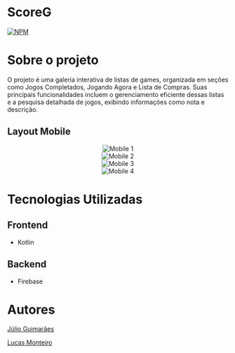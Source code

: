 # ScoreG

[![NPM](https://img.shields.io/npm/l/react)](https://github.com/ocesar9/ScoreG/blob/main/LICENSE) 


# Sobre o projeto

O projeto é uma galeria interativa de listas de games, organizada em seções como Jogos Completados, Jogando Agora e Lista de Compras. Suas principais funcionalidades incluem o gerenciamento eficiente dessas listas e a pesquisa detalhada de jogos, exibindo informações como nota e descrição.

## Layout Mobile

<div align="center">
  <img src="https://github.com/ocesar9/ScoreG/blob/main/images/mobile-1.png" alt="Mobile 1">
</div>

<div align="center">
  <img src="https://github.com/ocesar9/ScoreG/blob/main/images/mobile-2.png" alt="Mobile 2">
</div>

<div align="center">
  <img src="https://github.com/ocesar9/ScoreG/blob/main/images/mobile-3.png" alt="Mobile 3">
</div>

<div align="center">
  <img src="https://github.com/ocesar9/ScoreG/blob/main/images/mobile-4.png" alt="Mobile 4">
</div>



# Tecnologias Utilizadas

## Frontend
 - Kotlin

## Backend 
 - Firebase

# Autores 

[Júlio Guimarães](https://github.com/ocesar9)

[Lucas Monteiro](https://github.com/LucasMonteiro10)
